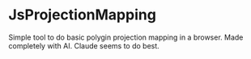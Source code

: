 # JsProjectionMapping
Simple tool to do basic polygin projection mapping in a browser. Made completely with AI. Claude seems to do best.

